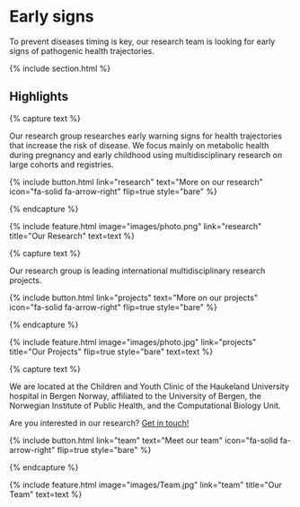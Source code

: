---
---

# Early signs

To prevent diseases timing is key, our research team is looking for early signs of pathogenic health trajectories.

{% include section.html %}

## Highlights

{% capture text %}

Our research group researches early warning signs for health trajectories that increase the risk of disease. We focus mainly on metabolic health during pregnancy and early childhood using multidisciplinary research on large cohorts and registries.

{%
  include button.html
  link="research"
  text="More on our research"
  icon="fa-solid fa-arrow-right"
  flip=true
  style="bare"
%}

{% endcapture %}

{%
  include feature.html
  image="images/photo.png"
  link="research"
  title="Our Research"
  text=text
%}

{% capture text %}

Our research group is leading international multidisciplinary research projects.

{%
  include button.html
  link="projects"
  text="More on our projects"
  icon="fa-solid fa-arrow-right"
  flip=true
  style="bare"
%}

{% endcapture %}

{%
  include feature.html
  image="images/photo.jpg"
  link="projects"
  title="Our Projects"
  flip=true
  style="bare"
  text=text
%}

{% capture text %}

We are located at the Children and Youth Clinic of the Haukeland University hospital in Bergen Norway, affiliated to the University of Bergen, the Norwegian Institute of Public Health, and the Computational Biology Unit.

Are you interested in our research? [Get in touch!](mailto:marc.vaudel@uib.no)

{%
  include button.html
  link="team"
  text="Meet our team"
  icon="fa-solid fa-arrow-right"
  flip=true
  style="bare"
%}

{% endcapture %}

{%
  include feature.html
  image="images/Team.jpg"
  link="team"
  title="Our Team"
  text=text
%}
